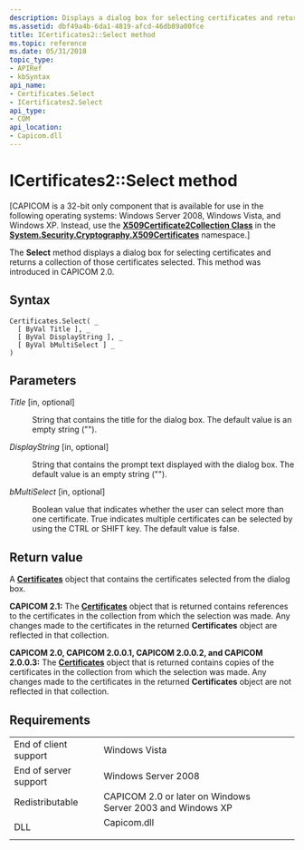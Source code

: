 ```yaml
---
description: Displays a dialog box for selecting certificates and returns a collection of those certificates selected.
ms.assetid: dbf49a4b-6da1-4819-afcd-46db89a00fce
title: ICertificates2::Select method
ms.topic: reference
ms.date: 05/31/2018
topic_type:
- APIRef
- kbSyntax
api_name:
- Certificates.Select
- ICertificates2.Select
api_type:
- COM
api_location:
- Capicom.dll
---
```


# ICertificates2::Select method

\[CAPICOM is a 32-bit only component that is available for use in the following operating systems: Windows Server 2008, Windows Vista, and Windows XP. Instead, use the [**X509Certificate2Collection Class**](/previous-versions/windows/embedded/hh424013(v=msdn.10)) in the [**System.Security.Cryptography.X509Certificates**](/dotnet/api/system.security.cryptography.x509certificates.publickey.-ctor?view=netcore-3.1) namespace.\]

The **Select** method displays a dialog box for selecting certificates and returns a collection of those certificates selected. This method was introduced in CAPICOM 2.0.

## Syntax


```VB
Certificates.Select( _
  [ ByVal Title ], _
  [ ByVal DisplayString ], _
  [ ByVal bMultiSelect ] _
)
```



## Parameters

<dl> <dt>

*Title* \[in, optional\]
</dt> <dd>

String that contains the title for the dialog box. The default value is an empty string ("").

</dd> <dt>

*DisplayString* \[in, optional\]
</dt> <dd>

String that contains the prompt text displayed with the dialog box. The default value is an empty string ("").

</dd> <dt>

*bMultiSelect* \[in, optional\]
</dt> <dd>

Boolean value that indicates whether the user can select more than one certificate. True indicates multiple certificates can be selected by using the CTRL or SHIFT key. The default value is false.

</dd> </dl>

## Return value

A [**Certificates**](certificates.md) object that contains the certificates selected from the dialog box.

**CAPICOM 2.1:** The [**Certificates**](certificates.md) object that is returned contains references to the certificates in the collection from which the selection was made. Any changes made to the certificates in the returned **Certificates** object are reflected in that collection.

**CAPICOM 2.0, CAPICOM 2.0.0.1, CAPICOM 2.0.0.2, and CAPICOM 2.0.0.3:** The [**Certificates**](certificates.md) object that is returned contains copies of the certificates in the collection from which the selection was made. Any changes made to the certificates in the returned **Certificates** object are not reflected in that collection.

## Requirements



|                                  |                                                                                        |
|----------------------------------|----------------------------------------------------------------------------------------|
| End of client support<br/> | Windows Vista<br/>                                                               |
| End of server support<br/> | Windows Server 2008<br/>                                                         |
| Redistributable<br/>       | CAPICOM 2.0 or later on Windows Server 2003 and Windows XP<br/>                  |
| DLL<br/>                   | <dl> <dt>Capicom.dll</dt> </dl> |



 

 
